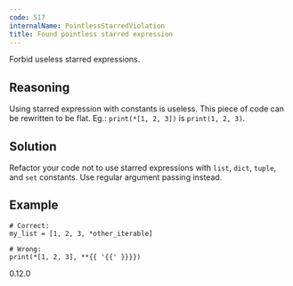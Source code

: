 ```yaml
---
code: 517
internalName: PointlessStarredViolation
title: Found pointless starred expression
---
```


Forbid useless starred expressions.

## Reasoning
Using starred expression with constants is useless. This piece of
code can be rewritten to be flat. Eg.: `print(*[1, 2, 3])` is
`print(1, 2, 3)`.

## Solution
Refactor your code not to use starred expressions with `list`,
`dict`, `tuple`, and `set` constants. Use regular argument passing
instead.

## Example

    # Correct:
    my_list = [1, 2, 3, *other_iterable]
    
    # Wrong:
    print(*[1, 2, 3], **{{ '{{' }}}})

<div class="versionadded">

0.12.0

</div>